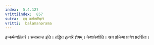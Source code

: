 ```yaml
---
index:  5.4.127
vrittiindex:  857
sutra:  इच् कर्मव्यतिहारे
vritti:  balamanorama 
---
```


इच्कर्मव्यतिहारे। समासान्त इति। तद्धित इत्यरि ज्ञेयम्। केशाकेशीति। अत्र प्रक्रिया प्रागेव प्रदर्शिता। 

